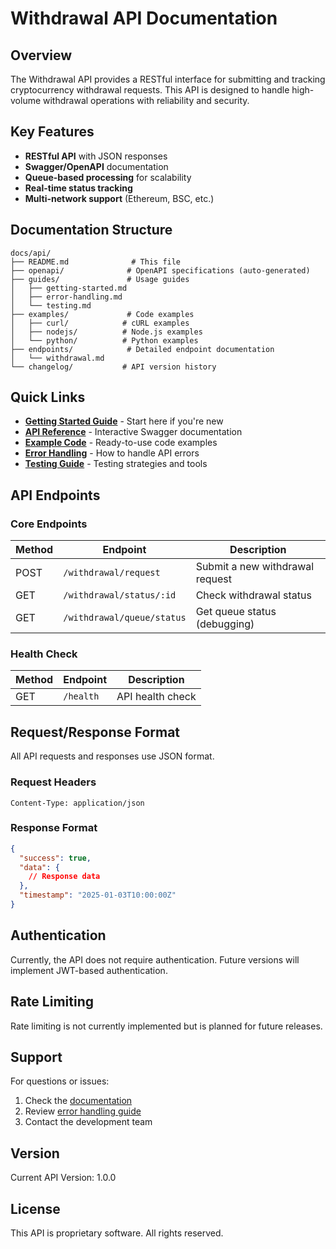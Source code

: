 # Withdrawal API Documentation

## Overview

The Withdrawal API provides a RESTful interface for submitting and tracking cryptocurrency withdrawal requests. This API is designed to handle high-volume withdrawal operations with reliability and security.

## Key Features

- **RESTful API** with JSON responses
- **Swagger/OpenAPI** documentation
- **Queue-based processing** for scalability
- **Real-time status tracking**
- **Multi-network support** (Ethereum, BSC, etc.)

## Documentation Structure

```
docs/api/
├── README.md              # This file
├── openapi/              # OpenAPI specifications (auto-generated)
├── guides/               # Usage guides
│   ├── getting-started.md
│   ├── error-handling.md
│   └── testing.md
├── examples/             # Code examples
│   ├── curl/            # cURL examples
│   ├── nodejs/          # Node.js examples
│   └── python/          # Python examples
├── endpoints/            # Detailed endpoint documentation
│   └── withdrawal.md
└── changelog/           # API version history
```

## Quick Links

- **[Getting Started Guide](./guides/getting-started.md)** - Start here if you're new
- **[API Reference](http://localhost:8080/api-docs)** - Interactive Swagger documentation
- **[Example Code](./examples/)** - Ready-to-use code examples
- **[Error Handling](./guides/error-handling.md)** - How to handle API errors
- **[Testing Guide](./guides/testing.md)** - Testing strategies and tools

## API Endpoints

### Core Endpoints

| Method | Endpoint                   | Description                     |
| ------ | -------------------------- | ------------------------------- |
| POST   | `/withdrawal/request`      | Submit a new withdrawal request |
| GET    | `/withdrawal/status/:id`   | Check withdrawal status         |
| GET    | `/withdrawal/queue/status` | Get queue status (debugging)    |

### Health Check

| Method | Endpoint  | Description      |
| ------ | --------- | ---------------- |
| GET    | `/health` | API health check |

## Request/Response Format

All API requests and responses use JSON format.

### Request Headers

```
Content-Type: application/json
```

### Response Format

```json
{
  "success": true,
  "data": {
    // Response data
  },
  "timestamp": "2025-01-03T10:00:00Z"
}
```

## Authentication

Currently, the API does not require authentication. Future versions will implement JWT-based authentication.

## Rate Limiting

Rate limiting is not currently implemented but is planned for future releases.

## Support

For questions or issues:

1. Check the [documentation](./guides/)
2. Review [error handling guide](./guides/error-handling.md)
3. Contact the development team

## Version

Current API Version: 1.0.0

## License

This API is proprietary software. All rights reserved.

